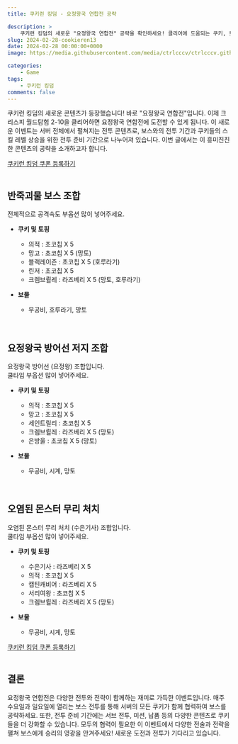 ```yaml
---
title: 쿠키런 킹덤 - 요정왕국 연합전 공략

description: >  
    쿠키런 킹덤의 새로운 "요정왕국 연합전" 공략을 확인하세요! 클리어에 도움되는 쿠키, 토핑, 보물 정보와 함께, 보스 전투와 전략적인 전투 준비 기간을 즐겨보세요.
slug: 2024-02-28-cookieren13
date: 2024-02-28 00:00:00+0000
image: https://media.githubusercontent.com/media/ctrlcccv/ctrlcccv.github.io/master/assets/img/post/2024-02-28-cookieren13.webp

categories:
    - Game
tags:
    - 쿠키런 킹덤
comments: false
---
```

쿠키런 킹덤의 새로운 콘텐츠가 등장했습니다! 바로 "요정왕국 연합전"입니다. 이제 크리스피 월드탐험 2-10을 클리어하면 요정왕국 연합전에 도전할 수 있게 됩니다. 이 새로운 이벤트는 서버 전체에서 펼쳐지는 전투 콘텐츠로, 보스와의 전투 기간과 쿠키들의 스킬 레벨 상승을 위한 전투 준비 기간으로 나누어져 있습니다. 이번 글에서는 이 흥미진진한 콘텐츠의 공략을 소개하고자 합니다.

<div class="btn_wrap">
    <a href="https://www.sk2gacha.com/ckk/coupon/">쿠키런 킹덤 쿠폰 등록하기</a>
</div>

<br>

## 반죽괴물 보스 조합
전체적으로 공격속도 부옵션 많이 넣어주세요.  

* **쿠키 및 토핑**  
  * 의적 : 초코칩 X 5   
  * 망고 : 초코칩 X 5 (망토)
  * 블랙레이즌 : 초코칩 X 5 (호루라기)
  * 린저 : 초코칩 X 5   
  * 크렘브륄레 : 라즈베리 X 5 (망토, 호루라기)

* **보물**  
  * 무공비, 호루라기, 망토  

<br>

## 요정왕국 방어선 저지 조합
요정왕국 방어선 (요정왕) 조합입니다.  
쿨타임 부옵션 많이 넣어주세요.  

* **쿠키 및 토핑**  
  * 의적 : 초코칩 X 5   
  * 망고 : 초코칩 X 5  
  * 세인트릴리 : 초코칩 X 5  
  * 크렘브륄레 : 라즈베리 X 5 (망토) 
  * 은방울 : 초코칩 X 5 (망토)

* **보물**  
  * 무공비, 시계, 망토  

<br>

## 오염된 몬스터 무리 처치
오염된 몬스터 무리 처치 (수은기사) 조합입니다.  
쿨타임 부옵션 많이 넣어주세요.  

<script async src="https://pagead2.googlesyndication.com/pagead/js/adsbygoogle.js?client=ca-pub-8535540836842352" crossorigin="anonymous"></script>
<ins class="adsbygoogle"
     style="display:block; text-align:center;"
     data-ad-layout="in-article"
     data-ad-format="fluid"
     data-ad-client="ca-pub-8535540836842352"
     data-ad-slot="2974559225"></ins>
<script>
     (adsbygoogle = window.adsbygoogle || []).push({});
</script>

* **쿠키 및 토핑**  
  * 수은기사 : 라즈베리 X 5   
  * 의적 : 초코칩 X 5    
  * 캡틴캐비어 : 라즈베리 X 5  
  * 서리여왕 : 초코칩 X 5
  * 크렘브륄레 : 라즈베리 X 5 (망토)

* **보물**  
  * 무공비, 시계, 망토  

<div class="btn_wrap">
    <a href="https://www.sk2gacha.com/ckk/coupon/">쿠키런 킹덤 쿠폰 등록하기</a>
</div>

<br>

## 결론
요정왕국 연합전은 다양한 전투와 전략이 함께하는 재미로 가득한 이벤트입니다. 매주 수요일과 일요일에 열리는 보스 전투를 통해 서버의 모든 쿠키가 함께 협력하여 보스를 공략하세요. 또한, 전투 준비 기간에는 서브 전투, 미션, 납품 등의 다양한 콘텐츠로 쿠키들을 더 강화할 수 있습니다. 모두의 협력이 필요한 이 이벤트에서 다양한 전술과 전략을 펼쳐 보스에게 승리의 영광을 안겨주세요! 새로운 도전과 전투가 기다리고 있습니다.  
